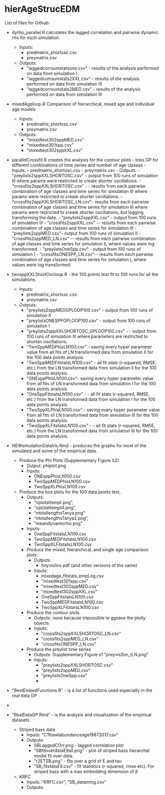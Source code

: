 # hierAgeStrucEDM

List of files for Github:

- dyrho_parallel.R calculates the lagged correlation and pairwise dynamic rho for each simulation. 
    - Inputs: 
        - predmatrix_shortosc.csv
        - preymatrix.csv
    - Outputs: 
        - "laggedcorrsumstatsone.csv" - results of the analysis performed on data from simulation I
        - "laggedcorrsumstats2XXL.csv" - results of the analysis performed on data from simulation III
        - "laggedcorrsumstats2MED.csv" - results of the analysis performed on data from simulation III
- mixedAgeloop.R Comparison of hierarchical, mixed age and individual age models
    - Inputs:
        - predmatrix_shortosc.csv
        - preymatrix.csv
    - Outputs: 
        - "mixedtest302sppMED.csv"
        - "mixedtest301spp.csv"
        - "mixedtest302sppXXL.csv"
- parallelCrossfit.R creates the analysis for the contour plots - tries GP for different combinations of time series and number of age classes
        - Inputs:
            - predmatrix_shortosc.csv
            - preymatrix.csv
        - Outputs:
            - "preylists2sppXXLSHORTOSC.csv" - output from 100 runs of simulation III where params were restricted to create shorter oscillations. 
            - "crossfits2sppXXLSHORTOSC.csv” - - results from each pairwise combination of age classes and time series for simulation III where params were restricted to create shorter oscillations. 
            - "crossfits2sppXXLSHORTOSC_LN.csv"- results from each pairwise combination of age classes and time series for simulation III where params were restricted to create shorter oscillations, but logging transforming the data. 
            - "preylists2sppXXL.csv" - output from 100 runs of simulation III 
            - "crossfits2sppXXL.csv" -- results from each pairwise combination of age classes and time series for simulation III 
            - "preylists2sppMED.csv"- output from 100 runs of simulation II
            - "crossfits2sppMED_LN.csv" -- results from each pairwise combination of age classes and time series for simulation II, where values were log transformed. 
            - "preylistsOneSpp.csv" - output from 100 runs of simulation I
            - "crossfitsONESPP_LN.csv”-- results from each pairwise combination of age classes and time series for simulation I, where values were log transformed. 
- twosppXXLShortOscloop.R - the 100 points test fit to 100 runs for all the simulations. 
    - Inputs:
        - predmatrix_shortosc.csv
        - preymatrix.csv
    - Outputs: 
        - "preylists2sppMEDGPLOOP100.csv" - output from 100 runs of simulation II
        - "preylistsONESPPGPLOOP100.csv" - output from 100 runs of simulation I
        - "preylists2sppXXLSHORTOSC_GPLOOP100.csv" - - output from 100 runs of simulation III where parameters are restricted to shorten oscillations. 
        - "TwoSppMEDPhisLN100.csv" - saving every hyper parameter value from all fits of LN transformed data from simulation II for the 100 data points analysis. 
        - "TwoSppMEDFitstatsLN100.csv" - all fit stats (r-squared, RMSE, etc.) from the LN transformed data from simulation II for the 100 data points analysis. 
        - "ONEsppPhisLN100.csv"- saving every hyper parameter value from all fits of LN transformed data from simulation I for the 100 data points analysis. 
        - "OneSppFitstatsLN100.csv" - - all fit stats (r-squared, RMSE, etc.) from the LN transformed data from simulation I for the 100 data points analysis. 
        - "TwoSppXLPhisLN100.csv" -  saving every hyper parameter value from all fits of LN transformed data from simulation III for the 100 data points analysis. 
        - "TwoSppXLFitstatsLN100.csv" - - all fit stats (r-squared, RMSE, etc.) from the LN transformed data from simulation III for the 100 data points analysis.

- NEWsimulationDataVis.Rmd - produces the graphs for most of the simulated and some of the empirical data. 
    - Produce the Phi Plots (Supplementary Figure S2) 
        - Output: phiplot.png
        - Inputs: 
            - ONEsppPhisLN100.csv
            - TwoSppMEDPhisLN100.csv
            - TwoSppXLPhisLN100.csv
    - Produce the box plots for the 100 data points test, 
        - Outputs: 
            - "cplotattempt.png”, 
            - "cplotattempt4.png”, 
            - “ntotallengthsTanya.png" 
            - “ntotallengthsTanya2.png”, 
            - "meandynamicrho.png"
        - Inputs: 
            - OneSppFitstatsLN100.csv
            - TwoSppMEDFitstatsLN100.csv
            - TwoSppXLFitstatsLN100.csv 
        - Produce the mixed, hierarchical, and single age comparison plots: 
            - Outputs
                - tinyviolins.pdf (and other versions of the same) 
            - Inputs: 
                - mixedage_fitstats_empLog.csv
                - "mixedtest301spp.csv"
                - "mixedtest302sppMED.csv"
                - "mixedtest302sppXXL.csv"
                - OneSppFitstatsLN100.csv
                - TwoSppMEDFitstatsLN100.csv
                - TwoSppXLFitstatsLN100.csv 
        - Produce the contour plots
            - Outputs: none because impossible to ggsave the plotly objects
            - Inputs: 
                - "crossfits2sppXXLSHORTOSC_LN.csv"
                - "crossfits2sppMED_LN.csv"
                - "crossfitsONESPP_LN.csv"
        - Produce the preylist time series 
            - Outputs: Supplementary Figure s1 "preyvisSim_ILN.png"
            - Inputs:
                - "preylists2sppXXLSHORTOSC.csv"
                - "preylists2sppMED.csv"
                - "preylistsOneSpp.csv"
                - 
- "BestEmbedFunctions.R" - is a list of functions used especially in the real data GP 
- 
- “RealDataGP.Rmd” - is the analysis and visualization of the empirical datasets
    - Striped bass data 
        - Inputs: "CTtrawlabundanceage19872017.csv"
        - Outputs: 
            - SBLaggedCOrr.png - lagged correlation plot
            - "SBfitoverdataE9all.png" - plot of striped bass hierarchal model fit over data. 
            - "r2ETSB.png" - fits over a grid of E and tau
            - "SB_fitstatsE9.csv" - fit statistics (r-squared, rmse etc). For striped bass with a max embedding dimension of 9
    - KRFC
        - Inputs: "KRFC.csv”, "SB_dataming.csv"
        - Outputs: 
